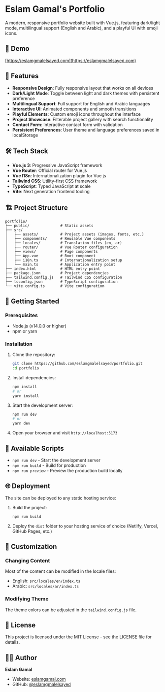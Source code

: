 # Eslam Gamal's Portfolio

A modern, responsive portfolio website built with Vue.js, featuring dark/light mode, multilingual support (English and Arabic), and a playful UI with emoji icons.

## 🚀 Demo

[https://eslamgmalelsayed.com](https://eslamgmalelsayed.com)

## 🚀 Features

- **Responsive Design**: Fully responsive layout that works on all devices
- **Dark/Light Mode**: Toggle between light and dark themes with persistent preference
- **Multilingual Support**: Full support for English and Arabic languages
- **Interactive UI**: Animated components and smooth transitions
- **Playful Elements**: Custom emoji icons throughout the interface
- **Project Showcase**: Filterable project gallery with search functionality
- **Contact Form**: Interactive contact form with validation
- **Persistent Preferences**: User theme and language preferences saved in localStorage

## 🛠️ Tech Stack

- **Vue.js 3**: Progressive JavaScript framework
- **Vue Router**: Official router for Vue.js
- **Vue I18n**: Internationalization plugin for Vue.js
- **Tailwind CSS**: Utility-first CSS framework
- **TypeScript**: Typed JavaScript at scale
- **Vite**: Next generation frontend tooling

## 🏗️ Project Structure

```
portfolio/
├── public/              # Static assets
├── src/
│   ├── assets/          # Project assets (images, fonts, etc.)
│   ├── components/      # Reusable Vue components
│   ├── locales/         # Translation files (en, ar)
│   ├── router/          # Vue Router configuration
│   ├── views/           # Page components
│   ├── App.vue          # Root component
│   ├── i18n.ts          # Internationalization setup
│   └── main.ts          # Application entry point
├── index.html           # HTML entry point
├── package.json         # Project dependencies
├── tailwind.config.js   # Tailwind CSS configuration
├── tsconfig.json        # TypeScript configuration
└── vite.config.ts       # Vite configuration
```

## 🚦 Getting Started

### Prerequisites

- Node.js (v14.0.0 or higher)
- npm or yarn

### Installation

1. Clone the repository:
   ```bash
   git clone https://github.com/eslamgmalelsayed/portfolio.git
   cd portfolio
   ```

2. Install dependencies:
   ```bash
   npm install
   # or
   yarn install
   ```

3. Start the development server:
   ```bash
   npm run dev
   # or
   yarn dev
   ```

4. Open your browser and visit `http://localhost:5173`

## 🔧 Available Scripts

- `npm run dev` - Start the development server
- `npm run build` - Build for production
- `npm run preview` - Preview the production build locally

## 🌐 Deployment

The site can be deployed to any static hosting service:

1. Build the project:
   ```bash
   npm run build
   ```

2. Deploy the `dist` folder to your hosting service of choice (Netlify, Vercel, GitHub Pages, etc.)

## 🎨 Customization

### Changing Content

Most of the content can be modified in the locale files:
- English: `src/locales/en/index.ts`
- Arabic: `src/locales/ar/index.ts`

### Modifying Theme

The theme colors can be adjusted in the `tailwind.config.js` file.

## 📝 License

This project is licensed under the MIT License - see the LICENSE file for details.

## 👨‍💻 Author

**Eslam Gamal**
- Website: [eslamgamal.com](https://github.com/eslamgmalelsayed)
- GitHub: [@eslamgmalelsayed](https://github.com/eslamgmalelsayed)
